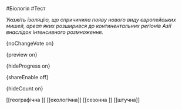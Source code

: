 #Біологія #Тест

*Укажіть ізоляцію, що спричинила появу нового виду європейських мишей, ареал яких розширився до континентальних регіонів Азії внаслідок інтенсивного розмноження.*

{noChangeVote on}

{preview on}

{hideProgress on}

{shareEnable off}

{hideCount on}

[[географічна ]]
[[екологічна]]
[[сезонна ]]
[[штучна]]
